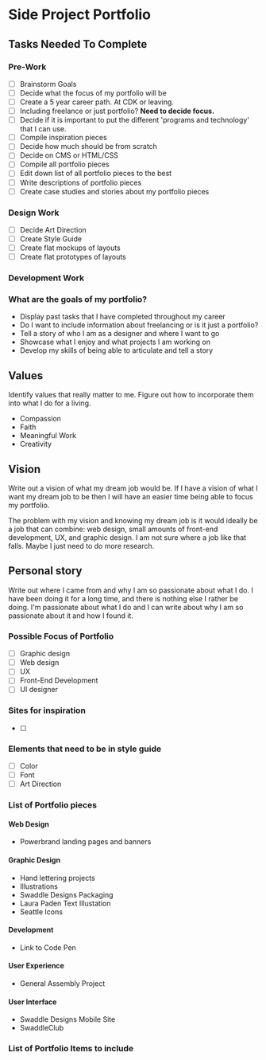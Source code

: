 # Side Project Portfolio

## Tasks Needed To Complete

### Pre-Work
- [ ] Brainstorm Goals
- [ ] Decide what the focus of my portfolio will be
- [ ] Create a 5 year career path. At CDK or leaving.
- [ ] Including freelance or just portfolio? **Need to decide focus.**
- [ ] Decide if it is important to put the different 'programs and technology' that I can use.
- [ ] Compile inspiration pieces
- [ ] Decide how much should be from scratch
- [ ] Decide on CMS or HTML/CSS
- [ ] Compile all portfolio pieces
- [ ] Edit down list of all portfolio pieces to the best
- [ ] Write descriptions of portfolio pieces
- [ ] Create case studies and stories about my portfolio pieces

### Design Work
- [ ] Decide Art Direction
- [ ] Create Style Guide
- [ ] Create flat mockups of layouts
- [ ] Create flat prototypes of layouts

### Development Work

### What are the goals of my portfolio?
* Display past tasks that I have completed throughout my career
* Do I want to include information about freelancing or is it just a portfolio?
* Tell a story of who I am as a designer and where I want to go
* Showcase what I enjoy and what projects I am working on
* Develop my skills of being able to articulate and tell a story

## Values
Identify values that really matter to me. Figure out how to incorporate them into what I do for a living.
- Compassion
- Faith
- Meaningful Work
- Creativity

## Vision
Write out a vision of what my dream job would be. If I have a vision of what I want my dream job to be then I will have an easier time being able to focus my portfolio.

The problem with my vision and knowing my dream job is it would ideally be a job that can combine: web design, small amounts of front-end development, UX, and graphic design. I am not sure where a job like that falls. Maybe I just need to do more research.

## Personal story
Write out where I came from and why I am so passionate about what I do. I have been doing it for a long time, and there is nothing else I rather be doing. I'm passionate about what I do and I can write about why I am so passionate about it and how I found it.

### Possible Focus of Portfolio
- [ ] Graphic design
- [ ] Web design
- [ ] UX
- [ ] Front-End Development
- [ ] UI designer

### Sites for inspiration
- [ ]

### Elements that need to be in style guide
- [ ] Color
- [ ] Font
- [ ] Art Direction

### List of Portfolio pieces

#### Web Design
* Powerbrand landing pages and banners

#### Graphic Design
* Hand lettering projects
* Illustrations
* Swaddle Designs Packaging
* Laura Paden Text Illustation
* Seattle Icons


#### Development
* Link to Code Pen

#### User Experience
* General Assembly Project

#### User Interface
* Swaddle Designs Mobile Site
* SwaddleClub

### List of Portfolio Items to include
